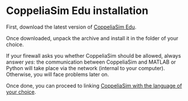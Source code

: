 # CoppeliaSim Edu installation

First, download the latest version of [CoppeliaSim Edu](https://www.coppeliarobotics.com/downloads).

Once downloaded, unpack the archive and install it in the folder of your choice.

If your firewall asks you whether CoppeliaSim should be allowed, always answer *yes*: the communication between CoppeliaSim and MATLAB or Python will take place via the network (internal to your computer). Otherwise, you will face problems later on.

Once done, you can proceed to linking [CoppeliaSim with the language of your choice](../).
